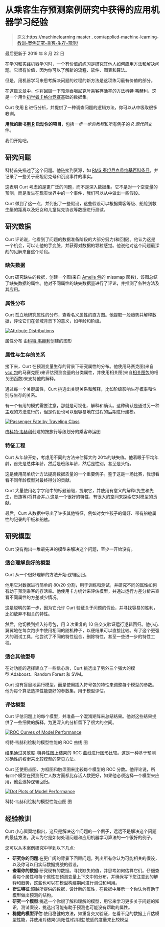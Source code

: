 # 从乘客生存预测案例研究中获得的应用机器学习经验

> 原文:[https://machinelearning master . com/applied-machine-learning-教训-案例研究-乘客-生存-预测/](https://machinelearningmastery.com/applied-machine-learning-lessons-from-a-case-study-of-passenger-survival-prediction/)

最后更新于 2019 年 8 月 22 日

在学习和实践机器学习时，一个有价值的练习是研究其他人如何应用方法和解决问题。它很有价值，因为你可以了解新的流程、软件、图表和算法。

但是，用机器学习来思考解决问题的过程的新方法是这项练习最有价值的部分。

在这篇文章中，你将回顾一下[预测泰坦尼克号](https://github.com/wehrley/wehrley.github.io/blob/master/SOUPTONUTS.md)乘客存活率的方法[科特·韦赫利](https://www.kaggle.com/users/130117/curt-wehrley)，这是一个用作[初学者卡格尔竞赛](https://en.wikipedia.org/wiki/RMS_Titanic)基础的数据集。

Curt 使用 [R](https://machinelearningmastery.com/books-for-machine-learning-with-r/ "Books for Machine Learning with R") 进行分析，并提供了一种调查问题的逻辑方法，你可以从中吸取很多教训。

**用我的新书[用 R](https://machinelearningmastery.com/machine-learning-with-r/) 启动你的项目**，包括*一步一步的教程*和所有例子的 *R 源代码*文件。

我们开始吧。

## 研究问题

科特首先描述了这个问题。他链接到资源，如 [RMS 泰坦尼克号维基百科条目](https://en.wikipedia.org/wiki/RMS_Titanic)，并记录了一些关于泰坦尼克号和沉没事件的事实。

这表明 Curt 考虑的是更广泛的问题，而不是深入数据集。它不是对一个空变量的预测，而是发生在现实世界中的一个事件，我们可以从中做出一些假设。

Curt 做到了这一点，并列出了一些假设，这些假设可以根据乘客等级、船舱到救生艇的距离以及妇女和儿童优先协议等数据进行测试。

## 研究数据

Curt 评论说，他看到了问题的数据准备阶段的大部分努力(和回报)。他认为这是一个机会，可以让他的手变脏，并获得对数据的颗粒感觉。他说他对这个问题最深刻的见解来自这个阶段。

### 缺失数据

Curt 研究缺失的数据，创建一个图(来自 [Amelia 包](https://cran.r-project.org/web/packages/Amelia/index.html)的 missmap 函数)，该图总结了缺失数据的属性。他对不同属性的缺失数据量进行了评论，并推测了各种方法及其应用。

### 属性分布

Curt 孤立地研究属性的分布，查看名义属性的直方图。他提取一般趋势并解释数据，评论它们在领域背景下的意义，如年龄和阶级。

[![Attribute Distributions](img/7b85ddb885d3e75b1d715a1c878b12d0.png)](https://machinelearningmastery.com/wp-content/uploads/2014/07/Attribute-Distributions.jpeg)

属性分布
由[科特·韦赫利](https://github.com/wehrley/wehrley.github.io/blob/master/SOUPTONUTS.md)创建的图形

### 属性与生存的关系

接下来，Curt 在预测变量生存的背景下研究属性的分布。他使用马赛克图(来自 [vcd 包](https://cran.r-project.org/web/packages/vcd/index.html)的马赛克图)来评估预测变量的分类属性，并使用相关图(来自[相关图包](https://cran.r-project.org/web/packages/corrgram/)的相关图函数)来支持他的解释。

通过每一个关键属性，Curt 挑选出关键关系和解释，比如阶级影响生存概率和性别与生存的关系。

有一个有用的模式需要注意，那就是可视化、解释和确认。这种确认是通过另一种主观的方法进行的，但是假设也可以很容易地在过程的后期进行建模。

[![Passenger Fate by Traveling Class](img/3a2eb03018e338d14bdaebf90ee14e1d.png)](https://machinelearningmastery.com/wp-content/uploads/2014/07/Passenger-Fate-by-Traveling-Class.jpeg)

由[科特·韦赫利](https://github.com/wehrley/wehrley.github.io/blob/master/SOUPTONUTS.md)创建的按旅行等级划分的乘客命运图

### 特征工程

Curt 从年龄开始，考虑用不同的方法来估算大约 20%的缺失值。他着眼于平均年龄，首先是总体年龄，然后是班级年龄，然后是性别，甚至是头衔。

这是使用简单统计方法提高数据质量的一个重要例子。鉴于这是一场比赛，我想看看不同年龄模型对最终得分的贡献。

Curt 大量使用名字字段中的标题前缀，提取它，并使用有意义的解释(先生和先生，贵族等)将其合并。).这是一个很好的特性，有很大的空间来探索它对模型的贡献。

最后，Curt 从数据中导出了许多其他特征，例如对女性孩子的偏好、带有船舱属性的记录的甲板和船舷。

## 研究模型

Curt 没有抛出一堆最先进的模型来解决这个问题，至少一开始没有。

### 适合理解良好的模型

Curt 从一个很好理解的方法开始:逻辑回归。

他用它对数据进行简单的 80/20 分割，用于训练和测试，并研究不同的属性如何有助于预测乘客的存活率。他使用卡方统计来评估模型，并通过运行方差分析来查看不同属性的方差减少情况。

这是聪明的第一步，因为它允许 Curt 验证关于问题的假设，并寻找容易的胜利，比如放弃不相关的特性。

然后，他切换到插入符号包，用 3 次重复的 10 倍交叉验证运行逻辑回归。他小心翼翼地在每次跑步中使用相同的随机种子，以便结果可以直接比较。有了这个更强大的测试工具，他尝试了不同的特性组合，删除特性，甚至一些进一步的特性工程。

### 适合其他型号

在对功能的选择建立了一些信心后，Curt 挑选出了另外三个强大的模型:Adaboost、Random Forest 和 SVM。

Curt 没有盲目地运行模型，而是使用插入符号包的特性来调整每个模型的参数。他为每个算法选择性能更好的参数集，用于模型评估。

### 评估模型

Curt 评估问题上的每个模型，并准备一个混淆矩阵来总结结果。他对这些结果提供了一些细微的解释，为更深入的分析留下了很大的空间。

[![ROC Curves of Model Performance](img/d636f31d64d5bb61fb78d3a46293805c.png)](https://machinelearningmastery.com/wp-content/uploads/2014/07/ROC-curves-for-different-models.jpeg)

柯特·韦赫利绘制的模型性能的 ROC 曲线
图

结果通过灵敏度-特异性图上结果的 ROC 曲线进行图形比较。这是一种基于预测准确性的权衡来比较模型的常见方法。

Curt 还使用点图、方框图和触须图来比较每个模型的 ROC 分数。他评论说，所有四个模型在预测死亡人数方面都比存活人数更好，如果他必须选择一个模型来应用，他会选择逻辑回归。

[![Dot Plots of Model Performance](img/132f9faae00491fa3c9e3f74ab27d0a3.png)](https://machinelearningmastery.com/wp-content/uploads/2014/07/Dot-Plots-of-Model-Performance.jpeg)

科特·韦赫利绘制的模型性能点图
图

## 经验教训

Curt 小心翼翼地指出，这只是解决这个问题的一个例子，远远不是解决这个问题的最佳方法。我认为它是如何处理问题和应用机器学习算法的一个很好的例子。

您可以从本案例研究中学到以下几点:

*   **研究你的问题**:在更广阔的背景下回顾问题，列出所有你认为可能相关的假设，以及你可以用实际数据挑战的假设。
*   **查看你的数据**:研究现有的数据。寻找缺失的值，并思考如何估算它们。仔细查看每个属性和每个属性在预测变量上下文中的分布，并确保写下您注意到的解释和趋势，这些也可以在模型构建期间进行测试和利用。
*   **衍生特征**:超越所提供的数据，设计新的属性，在数据中展示一个你认为有助于模型做出预测的结构。
*   **研究一个模型**:挑选一个你很了解和理解的模型，用它来学习更多关于问题的知识，测试假设，挑选出可能有助于预测也可能没有帮助的属性。
*   **稳健的模型评估**:使用稳健的方法，如重复交叉验证，在看不见的数据上评估模型性能，并使用对结果(真阳性/假阴性)敏感的度量来比较模型
